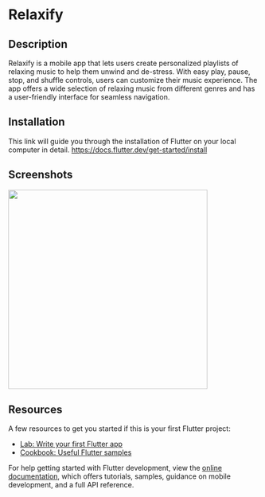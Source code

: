 # Relaxify

## Description 

Relaxify is a mobile app that lets users create personalized playlists of relaxing music to help them unwind and de-stress. With easy play, pause, stop, and shuffle controls, users can customize their music experience. The app offers a wide selection of relaxing music from different genres and has a user-friendly interface for seamless navigation.

## Installation 

This link will guide you through the installation of Flutter on your local computer in detail.
https://docs.flutter.dev/get-started/install

## Screenshots


<img src="https://user-images.githubusercontent.com/65549274/232418239-8485844e-b4f1-4871-a466-c1c4c59966f1.png" width="400">



## Resources
A few resources to get you started if this is your first Flutter project:

- [Lab: Write your first Flutter app](https://docs.flutter.dev/get-started/codelab)
- [Cookbook: Useful Flutter samples](https://docs.flutter.dev/cookbook)

For help getting started with Flutter development, view the
[online documentation](https://docs.flutter.dev/), which offers tutorials,
samples, guidance on mobile development, and a full API reference.
